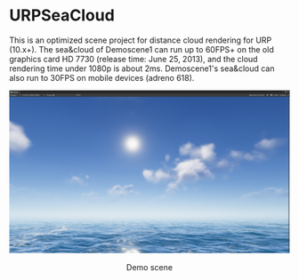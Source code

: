 # URPSeaCloud

This is an optimized scene project for distance cloud rendering for URP (10.x+). The sea&cloud of Demoscene1 can run up to 60FPS+ on the old graphics card HD 7730 (release time: June 25, 2013), and the cloud rendering time under 1080p is about 2ms. Demoscene1's sea&cloud can also run to 30FPS on mobile devices (adreno 618).

![](./Image/URPSeaCloud.png)
<p align="center">Demo scene</p>


